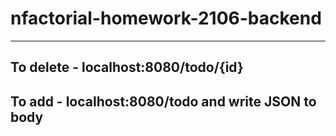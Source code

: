 # nfactorial-homework-2106-backend

---
**To delete - localhost:8080/todo/{id}**
---
**To add - localhost:8080/todo and write JSON to body**
---
